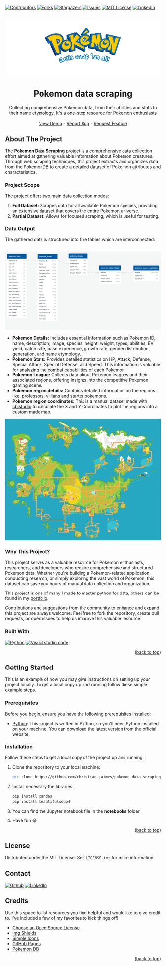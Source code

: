 <a name="readme-top"></a>

[![Contributors][contributors-shield]][contributors-url]
[![Forks][forks-shield]][forks-url]
[![Stargazers][stars-shield]][stars-url]
[![Issues][issues-shield]][issues-url]
[![MIT License][license-shield]][license-url]
[![LinkedIn][linkedin-shield]][linkedin-url]

<div align="center">
<br />
  <a href="https://github.com/christian-jaimes/pokemon-data-scraping">
    <img src="image/project-logo.png" alt="Logo">
  </a>

  <h1 align="center">Pokemon data scraping</h1>

  <p align="center">
    Collecting comprehensive Pokemon data, from their abilities and stats to their name etymology. It's a one-stop resource for Pokemon enthusiasts
    <br />
    <br />
    <a href="https://github.com/christian-jaimes/pokemon-data-scraping">View Demo</a>
    -
    <a href="https://github.com/christian-jaimes/pokemon-data-scraping/issues">Report Bug</a>
    -
    <a href="https://github.com/christian-jaimes/pokemon-data-scraping/issues">Request Feature</a>
  </p>
</div>

## About The Project

The **Pokemon Data Scraping** project is a comprehensive data collection effort aimed at gathering valuable information about Pokemon creatures. Through web scraping techniques, this project extracts and organizes data from the PokemonDB to create a detailed dataset of Pokemon attributes and characteristics.

### Project Scope

The project offers two main data collection modes:
1. **Full Dataset:** Scrapes data for all available Pokemon species, providing an extensive dataset that covers the entire Pokemon universe.
2. **Partial Dataset:** Allows for focused scraping, which is useful for testing.

### Data Output

The gathered data is structured into five tables which are interconnected:
<div align="center">
<br />
<img src="docs/model/Pokemon data model.png" alt="pokemon data model">
</div>

- **Pokemon Details:** Includes essential information such as Pokemon ID, name, description, image, species, height, weight, types, abilities, EV yield, catch rate, base experience, growth rate, gender distribution, generation, and name etymology.
- **Pokemon Stats:** Provides detailed statistics on HP, Attack, Defense, Special Attack, Special Defense, and Speed. This information is valuable for analyzing the combat capabilities of each Pokemon.
- **Pokemon League:** Collects data about Pokemon leagues and their associated regions, offering insights into the competitive Pokemon gaming scene.
- **Pokemon region details:** Contains detailed information on the regions like, professors, villians and starter pokemons.
- **Pokemon region coordinates:** This is a manual dataset made with [cbistudio](https://cbistudio.interworks.com/) to calculate the X and Y Coordinates to plot the regions into a custom made map.  
<div align="center">
<img src="image/region-map.png" alt="Region map">
</div>

### Why This Project?

This project serves as a valuable resource for Pokemon enthusiasts, researchers, and developers who require comprehensive and structured Pokemon data. Whether you're building a Pokemon-related application, conducting research, or simply exploring the vast world of Pokemon, this dataset can save you hours of manual data collection and organization.

This project is one of many I made to master python for data, others can be found in my [portfolio](https://https://christian-jaimes.github.io/).

Contributions and suggestions from the community to enhance and expand this project are always welcome. Feel free to fork the repository, create pull requests, or open issues to help us improve this valuable resource.

### Built With

[![Python][python]][python-url]
[![Visual studio code][vscode]][vscode-url]

<p align="right">(<a href="#readme-top">back to top</a>)</p>
    
## Getting Started

This is an example of how you may give instructions on setting up your project locally.
To get a local copy up and running follow these simple example steps.

### Prerequisites

Before you begin, ensure you have the following prerequisites installed:
- [Python](https://www.python.org/downloads/): This project is written in Python, so you'll need Python installed on your machine. You can download the latest version from the official website.


### Installation

Follow these steps to get a local copy of the project up and running:

1. Clone the repository to your local machine:

   ```sh
   git clone https://github.com/christian-jaimes/pokemon-data-scraping.git
   

2. Install necessary the libraries:

   ```sh
   pip install pandas
   pip install beautifulsoup4

3. You can find the Jupyter notebook file in the **notebooks** folder

4. Have fun 😁

<p align="right">(<a href="#readme-top">back to top</a>)</p>

## License

Distributed under the MIT License. See `LICENSE.txt` for more information.

## Contact

[![Github][github]][github-url]
[![LinkedIn][linkedin-shield]][linkedin-url]


## Credits

Use this space to list resources you find helpful and would like to give credit to. I've included a few of my favorites to kick things off!

* [Choose an Open Source License](https://choosealicense.com)
* [Img Shields](https://shields.io)
* [Simple Icons](https://simpleicons.org/)
* [GitHub Pages](https://pages.github.com)
* [Pokemon DB](https://pokemondb.net/)

<p align="right">(<a href="#readme-top">back to top</a>)</p>

[contributors-shield]: https://img.shields.io/github/contributors/christian-jaimes/pokemon-data-scraping.svg?style=for-the-badge
[contributors-url]: https://github.com/christian-jaimes/pokemon-data-scraping/graphs/contributors

[forks-shield]: https://img.shields.io/github/forks/christian-jaimes/pokemon-data-scraping.svg?style=for-the-badge
[forks-url]: https://github.com/christian-jaimes/pokemon-data-scraping/network/members

[stars-shield]: https://img.shields.io/github/stars/christian-jaimes/pokemon-data-scraping.svg?style=for-the-badge
[stars-url]: https://github.com/christian-jaimes/pokemon-data-scraping/stargazers

[issues-shield]: https://img.shields.io/github/issues/christian-jaimes/pokemon-data-scraping.svg?style=for-the-badge
[issues-url]: https://github.com/christian-jaimes/pokemon-data-scraping/issues

[license-shield]: https://img.shields.io/github/license/christian-jaimes/pokemon-data-scraping.svg?style=for-the-badge
[license-url]: https://github.com/christian-jaimes/pokemon-data-scraping/blob/master/LICENSE.txt



[linkedin-shield]: https://img.shields.io/badge/-LinkedIn-black.svg?style=for-the-badge&logo=linkedin&colorB=555
[linkedin-url]: https://linkedin.com/in/christian-jaimes

[python]: https://img.shields.io/badge/Python-20232A?style=for-the-badge&logo=python&logoColor=4584B6
[python-url]: https://www.python.org/

[vscode]: https://img.shields.io/badge/VSCode-20232A?style=for-the-badge&logo=visualstudiocode&logoColor=0078d7
[vscode-url]: https://code.visualstudio.com/

[github]: https://img.shields.io/badge/github-20232A?style=for-the-badge&logo=github&logoColor=ffffff
[github-url]: https://github.com/christian-jaimes

[tableau]: https://img.shields.io/badge/tableau-20232A?style=for-the-badge&logo=tableau&logoColor=E97627
[tableau-url]: https://public.tableau.com/app/profile/christian-jaimes
